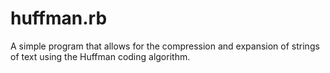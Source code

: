 # huffman.rb
A simple program that allows for the compression and expansion of strings of text using the Huffman coding algorithm.
